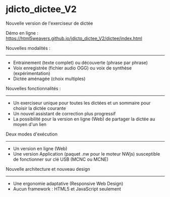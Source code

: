 # jdicto_dictee_V2
Nouvelle version de l'exerciseur de dictée

Démo en ligne :
https://html5weavers.github.io/jdicto_dictee_V2/dictee/index.html

Nouvelles modalités :
*********************************************************
- Entrainement (texte complet) ou découverte (phrase par phrase)
- Voix enregistrée (fichier audio OGG) ou voix de synthèse (expérimentation)
- Dictée aménagée (choix multiples)

Nouvelles fonctionnalités :
****************************************
- Un exerciseur unique pour toutes les dictées et un sommaire pour choisir la dictée courante
- Un nouvel assistant de correction plus progressif
- La possibilité pour la version en ligne (Web) de partager la dictée au moyen d'un lien

Deux modes d'exécution
***************************************
- Un version en ligne (Web)
- Une version Application (paquet .nw pour le moteur NWjs) susceptible de fonctionner sur clé USB (MCNC ou MCNE)

Nouvelle architecture et nouveau design
***************************************
- Une ergonomie adaptative (Responsive Web Design)
- Aucun framework : HTML5 et JavaScript seulement
